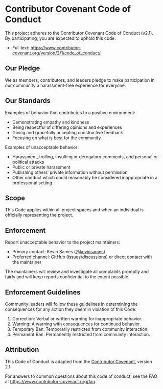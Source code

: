 # Contributor Covenant Code of Conduct

This project adheres to the Contributor Covenant Code of Conduct (v2.1). By participating, you are expected to uphold this code.

- Full text: https://www.contributor-covenant.org/version/2/1/code_of_conduct/

## Our Pledge

We as members, contributors, and leaders pledge to make participation in our community a harassment-free experience for everyone.

## Our Standards

Examples of behavior that contributes to a positive environment:
- Demonstrating empathy and kindness
- Being respectful of differing opinions and experiences
- Giving and gracefully accepting constructive feedback
- Focusing on what is best for the community

Examples of unacceptable behavior:
- Harassment, trolling, insulting or derogatory comments, and personal or political attacks
- Public or private harassment
- Publishing others’ private information without permission
- Other conduct which could reasonably be considered inappropriate in a professional setting

## Scope

This Code applies within all project spaces and when an individual is officially representing the project.

## Enforcement

Report unacceptable behavior to the project maintainers:
- Primary contact: Kevin Sames ([@kevinsames](https://github.com/kevinsames))
- Preferred channel: GitHub (issues/discussions) or direct contact with the maintainer

The maintainers will review and investigate all complaints promptly and fairly and will keep reports confidential to the extent possible.

## Enforcement Guidelines

Community leaders will follow these guidelines in determining the consequences for any action they deem in violation of this Code:

1. Correction: Verbal or written warning for inappropriate behavior.
2. Warning: A warning with consequences for continued behavior.
3. Temporary Ban: Temporarily restricted from community interaction.
4. Permanent Ban: Permanently restricted from community interaction.

## Attribution

This Code of Conduct is adapted from the [Contributor Covenant](https://www.contributor-covenant.org), version 2.1.

For answers to common questions about this code of conduct, see the FAQ at https://www.contributor-covenant.org/faq.

